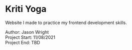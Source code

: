 # Kriti Yoga
Website I made to practice my frontend development skills.

Author: Jason Wright  
Project Start: 11/08/2021  
Project End: TBD  